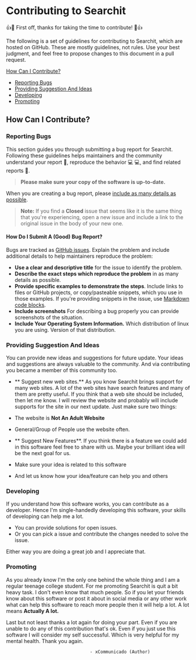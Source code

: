 # Contributing to Searchit

:+1::tada: First off, thanks for taking the time to contribute! :tada::+1:

The following is a set of guidelines for contributing to Searchit, which are hosted on GitHub. These are mostly guidelines, not rules. Use your best judgment, and feel free to propose changes to this document in a pull request.


[How Can I Contribute?](#how-can-i-contribute)
  * [Reporting Bugs](#reporting-bugs)
  * [Providing Suggestion And Ideas](#providing-suggestion-and-ideas)
  * [Developing](#developing)
  * [Promoting](#promoting)


 ## How Can I Contribute?

### Reporting Bugs

This section guides you through submitting a bug report for Searchit. Following these guidelines helps maintainers and the community understand your report :pencil:, reproduce the behavior :computer: :computer:, and find related reports :mag_right:.

> **Please make sure your copy of the software is up-to-date.**

When you are creating a bug report, please [include as many details as possible](#how-do-i-submit-a-good-bug-report).

> **Note:** If you find a **Closed** issue that seems like it is the same thing that you're experiencing, open a new issue and include a link to the original issue in the body of your new one.


#### How Do I Submit A (Good) Bug Report?

Bugs are tracked as [GitHub issues](https://guides.github.com/features/issues/).
Explain the problem and include additional details to help maintainers reproduce the problem:

* **Use a clear and descriptive title** for the issue to identify the problem.
* **Describe the exact steps which reproduce the problem** in as many details as possible.
* **Provide specific examples to demonstrate the steps**. Include links to files or GitHub projects, or copy/pasteable snippets, which you use in those examples. If you're providing snippets in the issue, use [Markdown code blocks](https://help.github.com/articles/markdown-basics/#multiple-lines).
* **Include screenshots** For describing a bug properly you can provide screenshots of the situation.
* **Include Your Operating System Information.** Which distribution of linux you are using. Version of that distribution.

### Providing Suggestion And Ideas

You can provide new ideas and suggestions for future update.
Your ideas and suggestions are always valuable to the community. And via contributing you became a member of this community too.

* ** Suggest new web sites.** As you know Searchit brings support for many web sites. A lot of the web sites have search features and many of them are pretty useful. If you think that a web site should be included, then let me know. I will review the website and probably will include supports for the site in our next update. Just make sure two things:
 * The website is **Not An Adult Website**
 * General/Group of People use the website often.


* ** Suggest New Features**. If you think there is a feature we could add in this software feel free to share with us. Maybe your brilliant idea will be the next goal for us.
 * Make sure your idea is related to this software
 * And let us know how your idea/feature can help you and others

### Developing

If you understand how this software works, you can contribute as a developer. Hence I'm single-handedly developing this software, your skills of developing can help me a lot.
 * You can provide solutions for open issues.
 * Or you can pick a issue and contribute the changes needed to solve the issue.

Either way you are doing a great job and I appreciate that.

### Promoting

As you already know I'm the only one behind the whole thing and I am a regular teenage college student. For me promoting Searchit is quit a bit heavy task. I don't even know that much people. So if you let your friends know about this software or post it about in social media or any other work what can help this software to reach more people then it will help a lot. A lot means **Actually A lot.**


Last but not least thanks a lot again for doing your part. Even if you are unable to do any of this contribution that's ok. Even if you just use this software I will consider my self successful. Which is very helpful for my mental health. Thank you again.

                                    - xCommunicado (Author)
